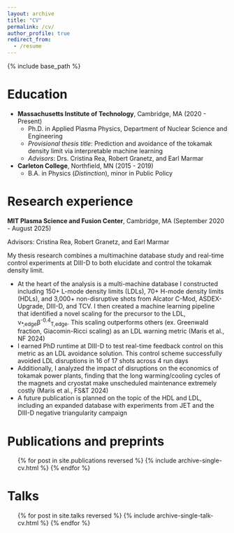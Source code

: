 ```yaml
---
layout: archive
title: "CV"
permalink: /cv/
author_profile: true
redirect_from:
  - /resume
---
```


{% include base_path %}

Education
======
* **Massachusetts Institute of Technology**, Cambridge, MA (2020 - Present)
  * Ph.D. in Applied Plasma Physics, Department of Nuclear Science and Engineering
  * _Provisional thesis title_: Prediction and avoidance of the tokamak density limit via interpretable machine learning 
  * _Advisors_: Drs. Cristina Rea, Robert Granetz, and Earl Marmar
* **Carleton College**, Northfield, MN (2015 - 2019)
  * B.A. in Physics (*Distinction*), minor in Public Policy 


Research experience
======
**MIT Plasma Science and Fusion Center**, Cambridge, MA (September 2020 - August 2025)
  
Advisors: Cristina Rea, Robert Granetz, and Earl Marmar

My thesis research combines a multimachine database study and real-time control experiments at DIII-D to both elucidate and control the tokamak density limit.

* At the heart of the analysis is a multi-machine database I constructed including 150+ L-mode density limits (LDLs), 70+ H-mode density limits (HDLs), and 3,000+ non-disruptive shots from Alcator C-Mod, ASDEX-Upgrade, DIII-D, and TCV. I then created a machine learning pipeline that identified a novel scaling for the precursor to the LDL, ν<sub>\*,edge</sub>β<sup>-0.4</sup><sub>T,edge</sub>. This scaling outperforms others (ex. Greenwald fraction, Giacomin-Ricci scaling) as an LDL warning metric (Maris et al., NF 2024)
* I earned PhD runtime at DIII-D to test real-time feedback control on this metric as an LDL avoidance solution. This control scheme successfully avoided LDL disruptions in 16 of 17 shots across 4 run days
* Additionally, I analyzed the impact of disruptions on the economics of tokamak power plants, finding that the long warming/cooling cycles of the magnets and cryostat make unscheduled maintenance extremely costly (Maris et al., FS&T 2024)
* A future publication is planned on the topic of the HDL and LDL, including an expanded database with experiments from JET and the DIII-D negative triangularity campaign

<!-- * **National Ignition Facility (NIF) Summer Scholar**, Lawrence Livermore National Laboratory (Summer 2019 & 2020)
  * Developed machine learning models to predict neutron yield of inertial confinement fusion experiments at the NIF and provide an insight into yield degradation mechanisms
  * Supervisor: Dr. Shahab Khan -->

Publications and preprints
======
  <ul>{% for post in site.publications reversed %}
    {% include archive-single-cv.html %}
  {% endfor %}</ul>
  
Talks
======
  <ul>{% for post in site.talks reversed %}
    {% include archive-single-talk-cv.html %}
  {% endfor %}</ul>
  
<!-- Teaching
======
  <ul>{% for post in site.teaching %}
    {% include archive-single-cv.html %}
  {% endfor %}</ul> -->
  
<!-- Service and leadership
======
* Currently signed in to 43 different slack teams -->
